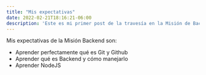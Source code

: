 ```yaml
---
title: "Mis expectativas"
date: 2022-02-21T18:16:21-06:00
description: 'Este es mi primer post de la travesía en la Misión de Backend con Node JS de Launch X.'
---
```


Mis expectativas de la Misión Backend son: 
- Aprender perfectamente qué es Git y Github 
- Aprender qué es Backend y cómo manejarlo 
- Aprender NodeJS
